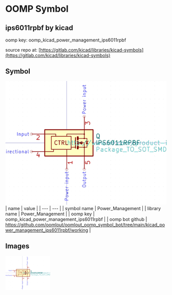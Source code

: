 # OOMP Symbol  
## ips6011rpbf  by kicad  
  
oomp key: oomp_kicad_power_management_ips6011rpbf  
  
source repo at: [https://gitlab.com/kicad/libraries/kicad-symbols](https://gitlab.com/kicad/libraries/kicad-symbols)  
## Symbol  
  
[![working.png](working_600.png)](working.png)  
| name | value | 
| --- | --- | 
| symbol name | Power_Management | 
| library name | Power_Management | 
| oomp key | oomp_kicad_power_management_ips6011rpbf | 
| oomp bot github | https://github.com/oomlout/oomlout_oomp_symbol_bot/tree/main/kicad_power_management_ips6011rpbf/working | 
## Images  
  
[![working.png](working_140.png)](working.png)  
